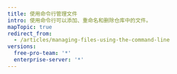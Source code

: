 ```yaml
---
title: 使用命令行管理文件
intro: 使用命令行可以添加、重命名和删除仓库中的文件。
mapTopic: true
redirect_from:
  - /articles/managing-files-using-the-command-line
versions:
  free-pro-team: '*'
  enterprise-server: '*'
---
```


